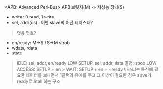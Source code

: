 
<APB: Advanced Peri-Bus>
APB 브릿지(M) -> 저성능 장치(S)
- write  	: 0 read, 1 write
- sel, addr(cs) : 어떤 slave의 어떤 레지스터?
> 몇동 몇호? 
- en/ready: M->S / S->M strob
- wdata, rdata
- state
> IDLE: sel, addr, en/ready LOW
> SETUP: sel, addr, data 결정; strob LOW
> ACCESS: SETUP + en
	> WAIT: SETUP + en + ~ready
> 마스터는 통신에 필요한 데이터를 보내면서 
> 1클럭의 유예를 주고 그 이상이 필요한 경우
> slave가 ready로 Stall 하는 구조
